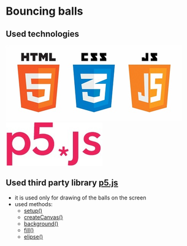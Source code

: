 # Bouncing balls

## Used technologies
![HTML, JS, CSS](img/html_css_js_logo.png)![p5.js](img/p5js_logo.jpg)

## Used third party library [p5.js](https://p5js.org/)
 - it is used only for drawing of the balls on the screen
 - used methods: 
   - [setup()](https://p5js.org/reference/#/p5/setup)
   - [createCanvas()](https://p5js.org/reference/#/p5/createCanvas)
   - [background()](https://p5js.org/reference/#/p5/background)
   - [fill()](https://p5js.org/reference/#/p5/fill)
   - [elipse()](https://p5js.org/reference/#/p5/ellipse)